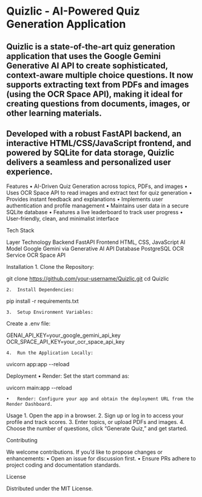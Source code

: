 # Quizlic - AI-Powered Quiz Generation Application

## Quizlic is a state-of-the-art quiz generation application that uses the Google Gemini Generative AI API to create sophisticated, context-aware multiple choice questions. It now supports extracting text from PDFs and images (using the OCR Space API), making it ideal for creating questions from documents, images, or other learning materials.

## Developed with a robust FastAPI backend, an interactive HTML/CSS/JavaScript frontend, and powered by SQLite for data storage, Quizlic delivers a seamless and personalized user experience.

Features
	•	AI-Driven Quiz Generation across topics, PDFs, and images
	•	Uses OCR Space API to read images and extract text for quiz generation
	•	Provides instant feedback and explanations
	•	Implements user authentication and profile management
	•	Maintains user data in a secure SQLite database
	•	Features a live leaderboard to track user progress
	•	User-friendly, clean, and minimalist interface

Tech Stack

Layer	Technology
Backend	FastAPI
Frontend	HTML, CSS, JavaScript
AI Model	Google Gemini via Generative AI API
Database	PostgreSQL
OCR Service	OCR Space API

Installation
	1.	Clone the Repository:

git clone https://github.com/your-username/Quizlic.git
cd Quizlic


	2.	Install Dependencies:

pip install -r requirements.txt


	3.	Setup Environment Variables:
Create a .env file:

GENAI_API_KEY=your_google_gemini_api_key
OCR_SPACE_API_KEY=your_ocr_space_api_key


	4.	Run the Application Locally:

uvicorn app:app --reload



Deployment
	•	Render: Set the start command as:

uvicorn main:app --reload


	•	Render: Configure your app and obtain the deployment URL from the Render Dashboard.

Usage
	1.	Open the app in a browser.
	2.	Sign up or log in to access your profile and track scores.
	3.	Enter topics, or upload PDFs and images.
	4.	Choose the number of questions, click “Generate Quiz,” and get started.

Contributing

We welcome contributions. If you’d like to propose changes or enhancements:
	•	Open an issue for discussion first.
	•	Ensure PRs adhere to project coding and documentation standards.

License

Distributed under the MIT License.
